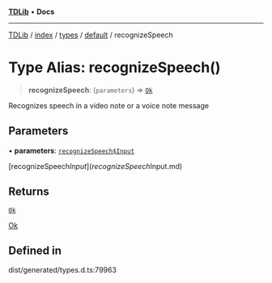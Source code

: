 [**TDLib**](../../../../../../README.md) • **Docs**

***

[TDLib](../../../../../../modules.md) / [index](../../../../../README.md) / [types](../../../README.md) / [default](../README.md) / recognizeSpeech

# Type Alias: recognizeSpeech()

> **recognizeSpeech**: (`parameters`) => [`Ok`](Ok-1.md)

Recognizes speech in a video note or a voice note message

## Parameters

• **parameters**: [`recognizeSpeech$Input`](recognizeSpeech$Input.md)

[recognizeSpeech$Input](recognizeSpeech$Input.md)

## Returns

[`Ok`](Ok-1.md)

[Ok](Ok-1.md)

## Defined in

dist/generated/types.d.ts:79963
